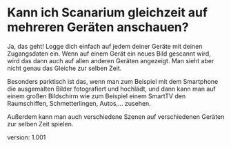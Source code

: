 # Kann ich Scanarium gleichzeit auf mehreren Geräten anschauen?

Ja, das geht!
Logge dich einfach auf jedem deiner Geräte mit deinen Zugangsdaten ein.
Wenn auf einem Gerät ein neues Bild gescannt wird, wird das dann auch auf allen anderen Geräten angezeigt.
Man sieht aber nicht genau das Gleiche zur selben Zeit.

Besonders parktisch ist das, wenn man zum Beispiel mit dem Smartphone die ausgemalten Bilder fotografiert und hochlädt, und dann kann man auf einem großen Bildschirm wie zum Beispiel einem SmartTV den Raumschiffen, Schmetterlingen, Autos,... zusehen.

Außerdem kann man auch verschiedene Szenen auf verschiedenen Geräten zur selben Zeit spielen.

version: 1.001